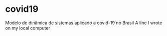 # covid19
Modelo de dinâmica de sistemas aplicado a covid-19 no Brasil
A line I wrote on my local computer
